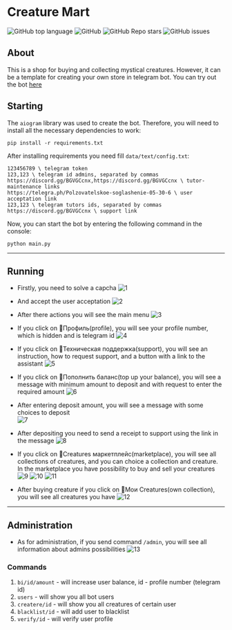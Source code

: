 # Creature Mart

![GitHub top language](https://img.shields.io/github/languages/top/NewMrPotato/Creature_Mart)
![GitHub](https://img.shields.io/github/license/NewMrPotato/Creature_Mart)
![GitHub Repo stars](https://img.shields.io/github/stars/NewMrPotato/Creature_Mart)
![GitHub issues](https://img.shields.io/github/issues/NewMrPotato/Creature_Mart)

## About

This is a shop for buying and collecting mystical creatures. However, it can be a template for creating your own store in telegram bot. You can try out the bot [here](https://t.me/Creature_Mart_bot)

## Starting

The `aiogram` library was used to create the bot. Therefore, you will need to install all the necessary dependencies to work:

```
pip install -r requirements.txt
```

After installing requirements you need fill `data/text/config.txt`:
```
123456789 \ telegram token
123,123 \ telegram id admins, separated by commas
https://discord.gg/BGVGCcnx,https://discord.gg/BGVGCcnx \ tutor-maintenance links
https://telegra.ph/Polzovatelskoe-soglashenie-05-30-6 \ user acceptation link
123,123 \ telegram tutors ids, separated by commas
https://discord.gg/BGVGCcnx \ support link
```

Now, you can start the bot by entering the following command in the console:

```commandline
python main.py
```

___

## Running

- Firstly, you need to solve a capcha
![1](data/images/readme/1.PNG)


- And accept the user acceptation
![2](data/images/readme/2.PNG)


- After there actions you will see the main menu
![3](data/images/readme/3.PNG)


- If you click on 👤Профиль(profile), you will see your profile number, which is hidden and is telegram id
![4](data/images/readme/4.PNG)


- If you click on 📨Техническая поддержка(support), you will see an instruction, how to request support, and a button with a link to the assistant
![5](data/images/readme/5.PNG)


- If you click on 💸Пополнить баланс(top up your balance), you will see a message with minimum amount to deposit and with request to enter the required amount
![6](data/images/readme/6.PNG)


- After entering deposit amount, you will see a message with some choices to deposit   
![7](data/images/readme/7.PNG)


- After depositing you need to send a receipt to support using the link in the message
![8](data/images/readme/8.PNG)


- If you click on 🐲Creatures маркетплейс(marketplace), you will see all collections of creatures, and you can choice a collection and creature. In the marketplace you have possibility to buy and sell your creatures
![9](data/images/readme/9.PNG)
![10](data/images/readme/10.PNG)
![11](data/images/readme/11.PNG)


- After buying creature if you click on 🐢Мои Creatures(own collection), you will see all creatures you have
![12](data/images/readme/12.PNG)

---

## Administration

- As for administration, if you send command `/admin`, you will see all information about admins possibilities
![13](data/images/readme/13.PNG)

### Commands

1. `bi/id/amount` - will increase user balance, id - profile number (telegram id)
2. `users` - will show you all bot users
3.  `createre/id` - will show you all creatures of certain user
4. `blacklist/id` - will add user to blacklist
5. `verify/id` - will verify user profile
